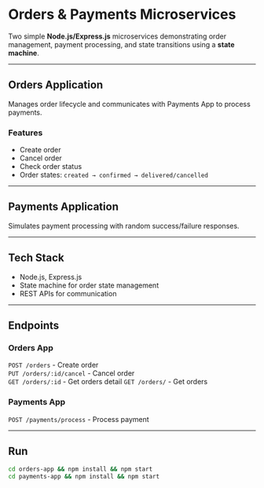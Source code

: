 
# Orders & Payments Microservices

Two simple **Node.js/Express.js** microservices demonstrating order management, payment processing, and state transitions using a **state machine**.

---

## Orders Application  
Manages order lifecycle and communicates with Payments App to process payments.

### **Features**
- Create order
- Cancel order
- Check order status
- Order states: `created → confirmed → delivered/cancelled`

---

## Payments Application  
Simulates payment processing with random success/failure responses.

---

## Tech Stack  
- Node.js, Express.js  
- State machine for order state management  
- REST APIs for communication  

---

## Endpoints

### Orders App  
`POST /orders` - Create order  
`PUT /orders/:id/cancel` - Cancel order  
`GET /orders/:id` - Get orders detail
`GET /orders/` - Get orders

### Payments App  
`POST /payments/process` - Process payment  

---

## Run  
```bash
cd orders-app && npm install && npm start  
cd payments-app && npm install && npm start  
```
